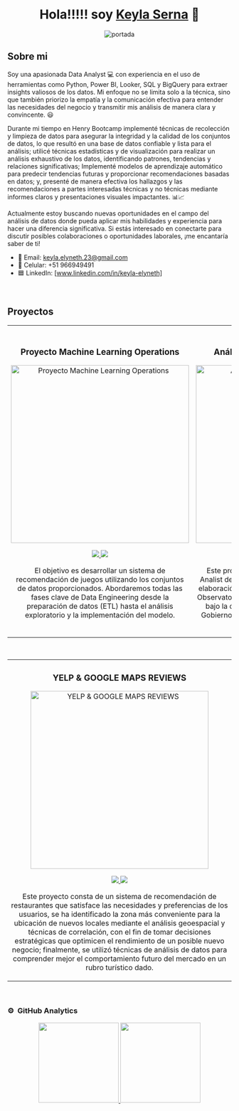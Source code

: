 <div align="center">
<h1 align="center"> Hola!!!!! soy <a href="https://www.linkedin.com/in/keyla-elyneth/">Keyla Serna</a> 👋</h1>

![portada](https://media.licdn.com/dms/image/D4E16AQH1SX3QDZEsRA/profile-displaybackgroundimage-shrink_350_1400/0/1715813918923?e=1721260800&v=beta&t=8NVC8HICM3uRPntLzY0inyU3MuLrQ6Af4qNgp5Z81A0) 
</div>

## Sobre mi

Soy una apasionada Data Analyst 💻 con experiencia en el uso de herramientas como Python, Power BI, Looker, SQL y BigQuery para extraer insights valiosos de los datos. Mi enfoque no se limita solo a la técnica, sino que también priorizo la empatía y la comunicación efectiva para entender las necesidades del negocio y transmitir mis análisis de manera clara y convincente. 😃

Durante mi tiempo en Henry Bootcamp implementé técnicas de recolección y limpieza de datos para asegurar la integridad y la calidad de los conjuntos de datos, lo que resultó en una base de datos confiable y lista para el análisis; utilicé técnicas estadísticas y de visualización para realizar un análisis exhaustivo de los datos, identificando patrones, tendencias y relaciones significativas;  Implementé modelos de aprendizaje automático para predecir tendencias futuras y proporcionar recomendaciones basadas en datos; y, presenté de manera efectiva los hallazgos y las recomendaciones a partes interesadas técnicas y no técnicas mediante informes claros y presentaciones visuales impactantes. 📊📈

Actualmente estoy buscando nuevas oportunidades en el campo del análisis de datos donde pueda aplicar mis habilidades y experiencia para hacer una diferencia significativa. Si estás interesado en conectarte para discutir posibles colaboraciones o oportunidades laborales, ¡me encantaría saber de ti!

- 📧 Email: keyla.elyneth.23@gmail.com
- 📱 Celular: +51 966949491
- 🟦 LinkedIn: [www.linkedin.com/in/keyla-elyneth]
<br>

## Proyectos 
<table>
<tr>
<td width="50%">
<h3 align="center">Proyecto Machine Learning Operations</h3>
<div align="center">
<a href="https://github.com/KeylaSernaB/PI_MLOps_STEAM" target="_blank"><img src="https://user-images.githubusercontent.com/67664604/217914153-1eb00e25-ac08-4dfa-aaf8-53c09038f082.png" width="400" alt="Proyecto Machine Learning Operations"></a>
<p>
<a href="https://github.com/KeylaSernaB/PI_MLOps_STEAM/blob/main/README.md" target="_blank">
<img src="https://img.shields.io/badge/Readme-ff9?style=for-the-badge&logo=github&logoColor=black">
</a>
<a href="https://drive.google.com/drive/u/1/folders/1j2BBw6qCb5XKLcGXQwJ9W6IWJCvRMASn" target="_blank">
<img src="https://img.shields.io/badge/Video-green?style=for-the-badge&color=fbfc40">
</a>
</p>
<p> 
El objetivo es desarrollar un sistema de recomendación de juegos utilizando los conjuntos de datos proporcionados. Abordaremos todas las fases clave de Data Engineering desde la preparación de datos (ETL) hasta el análisis exploratorio y la implementación del modelo.

</p>
</div>
                                                                                      
</td>

<td width="50%">
               <br>
<h3 align="center">Análisis de datos: Siniestros Viales</h3>
<div align="center">                                       
<a href="https://github.com/KeylaSernaB/PI_DA" target="_blank"><img src="https://www.motociclismo.es/uploads/s1/11/53/89/15/accidente-de-moto_2_790x454.jpeg" width="400" alt="Análisis de datos: Siniestros Viales"></a>
<br>
<p>
<a href="https://github.com/KeylaSernaB/PI_DA/blob/main/Readme.md" target="_blank">
<img src="https://img.shields.io/badge/Readme-ff9?style=for-the-badge&logo=github&logoColor=black">
</a>
<a href="" target="_blank">
<img src="https://img.shields.io/badge/-PowerBI-green?style=for-the-badge&color=3fFD7f">
</a>
</p>
</p>Este proyecto se realizó simulando ser un Data Analist de una consultora; y tiene como finalidad la elaboración de un análisis de datos solicitado por el Observatorio de Movilidad y Seguridad Vial (OMSV), bajo la órbita de la Secretaría de Transporte del Gobierno de la Ciudad Autónoma de Buenos Aires (CABA).

</p>
</div>                                                             
</table>                                                                                 
</div>
<br>

<table>
<tr>
<td width="50%">
<h3 align="center">YELP & GOOGLE MAPS REVIEWS</h3>
<div align="center">
<a href="https://github.com/KeylaSernaB/Proyecto-Grupal-Google-yelp" target="_blank"><img src="https://i.blogs.es/4ed0fa/qfeqewerwdqqghj/1366_2000.jpg" width="400" alt="YELP & GOOGLE MAPS REVIEWS"></a>
<p>
<a href="https://github.com/KeylaSernaB/Proyecto-Grupal-Google-yelp/blob/main/README.md" target="_blank">
<img src="https://img.shields.io/badge/Readme-ff9?style=for-the-badge&logo=github&logoColor=black">
</a>
<a href="https://www.youtube.com/watch?v=KQtm7ucFRCA" target="_blank">
<img src="https://img.shields.io/badge/-Video-green?style=for-the-badge&color=fbfc40">
</a>
</p>
<p> Este proyecto consta de un sistema de recomendación de restaurantes que satisface las necesidades y preferencias de los usuarios, se ha identificado la zona más conveniente para la ubicación de nuevos locales mediante el análisis geoespacial y técnicas de correlación, con el fin de tomar decisiones estratégicas que optimicen el rendimiento de un posible nuevo negocio; finalmente, se utilizó técnicas de análisis de datos para comprender mejor el comportamiento futuro del mercado en un rubro turístico dado. </p>
</div>

</td>  
</table>                                                                                 
</div>
<br>

### ⚙️ &nbsp;GitHub Analytics

<p align="center">
<a href="https://github.com/KeylaSernaB">
  <img height="180em" src="https://github-readme-stats-eight-theta.vercel.app/api?username=KeylaSernaB&show_icons=true&theme=algolia&include_all_commits=true&count_private=true"/>
  <img height="180em" src="https://github-readme-stats-eight-theta.vercel.app/api/top-langs/?username=KeylaSernaB&layout=compact&langs_count=8&theme=algolia"/>
</a>
</p>


                                                                                      
<!--
cuarta tabla

<td width="50%">
<h3 align="center">Curso Kotlin Multiplatform</h3>
<div align="center">
<a href="https://github.com/ArisGuimera/Curso-Kotlin-Multiplatform" target="_blank"><img src="https://i.imgur.com/nDDp1Ra.jpg" width="400" alt="Curso Kotlin Multiplatform"></a>
<p>
<a href="https://github.com/ArisGuimera/Curso-Kotlin-Multiplatform" target="_blank">
<img src="https://img.shields.io/badge/C%C3%93DIGO-cfaae0?style=for-the-badge&logo=github&logoColor=black">
</a>
<a href="https://youtube.com/playlist?list=PL8ie04dqq7_NUvBcMMosVRAbqZDWmRzX3&si=FdS-Z07ZFAUjDHAE" target="_blank">
<img src="https://img.shields.io/badge/-Youtube-green?style=for-the-badge&color=ff00f4">
</a>
</p>
<p>Aprende a programar aplicaciones <strong>multiplataform con Kotlin y Jetpack Compose</strong> - En este curso nos centraremos en dominar Kotlin Multiplatform <strong>desde cero</strong>. Curso <strong>GRATUITO</strong> (en desarrollo) con todo el código disponible para descargar.</p>
</div>
                                                                                      
</td>  
</table>                                                                                 
</div>
<br>




          
<!--
**KeylaSernaB/KeylaSernaB** is a ✨ _special_ ✨ repository because its `README.md` (this file) appears on your GitHub profile.



Here are some ideas to get you started:

- 🔭 I’m currently working on ...
- 🌱 I’m currently learning ...
- 👯 I’m looking to collaborate on ...
- 🤔 I’m looking for help with ...
- 💬 Ask me about ...
- 📫 How to reach me: ...
- 😄 Pronouns: ...
- ⚡ Fun fact: ...
-->






